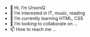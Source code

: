 - 👋 Hi, I’m UrsoniQ
- 👀 I’m interested in IT, music, reading
- 🌱 I’m currently learning HTML, CSS
- 💞️ I’m looking to collaborate on ...
- 📫 How to reach me ...

<!---
UrsoniQ/UrsoniQ is a ✨ special ✨ repository because its `README.md` (this file) appears on your GitHub profile.
You can click the Preview link to take a look at your changes.
--->
